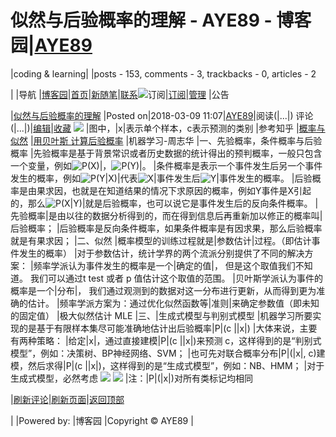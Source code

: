 
# 似然与后验概率的理解 - AYE89 - 博客园|[AYE89](https://www.cnblogs.com/eniac1946/)
|coding & learning|
|posts - 153, comments - 3, trackbacks - 0, articles - 2

|
|导航
|[博客园](https://www.cnblogs.com/)|[首页](https://www.cnblogs.com/eniac1946/)|[新随笔](https://i.cnblogs.com/EditPosts.aspx?opt=1)|[联系](https://msg.cnblogs.com/send/AYE89)![订阅](//www.cnblogs.com/images/xml.gif)|[订阅](https://www.cnblogs.com/eniac1946/rss)|[管理](https://i.cnblogs.com/)
|公告


|[似然与后验概率的理解](https://www.cnblogs.com/eniac1946/p/8532753.html)
|Posted on|2018-03-09 11:07|[AYE89](https://www.cnblogs.com/eniac1946/)|阅读(|...|) 评论(|...|)|[编辑](https://i.cnblogs.com/EditPosts.aspx?postid=8532753)|[收藏](#)
![](https://images2018.cnblogs.com/blog/1181483/201803/1181483-20180309101653109-1199610647.png)
|图中，|x|表示单个样本，c表示预测的类别
|参考知乎
|[概率与似然](https://zhuanlan.zhihu.com/p/25768606)
|[用贝叶斯 计算后验概率](https://zhuanlan.zhihu.com/p/27006631)
|机器学习-周志华
|一、先验概率，条件概率与后验概率
|先验概率是基于背景常识或者历史数据的统计得出的预判概率，一般只包含一个变量，例如![P(X)](http://www.zhihu.com/equation?tex=P%28X%29)|，![P(Y)](http://www.zhihu.com/equation?tex=P%28Y%29)|。
|条件概率是表示一个事件发生后另一个事件发生的概率，例如![P(Y|X)](http://www.zhihu.com/equation?tex=P%28Y%7CX%29)|代表![X](http://www.zhihu.com/equation?tex=X)|事件发生后![Y](http://www.zhihu.com/equation?tex=Y)|事件发生的概率。
|后验概率是由果求因，也就是在知道结果的情况下求原因的概率，例如Y事件是X引起的，那么![P(X|Y)](http://www.zhihu.com/equation?tex=P%28X%7CY%29)|就是后验概率，也可以说它是事件发生后的反向条件概率。
|先验概率|是由以往的数据分析得到的，而在得到信息后再重新加以修正的概率叫|后验概率；
|后验概率是反向条件概率，如果条件概率是有因求果，那么后验概率就是有果求因；
|二、似然
|概率模型的训练过程就是|参数估计|过程。（即估计事件发生的概率）
|对于参数估计，统计学界的两个流派分别提供了不同的解决方案：
|频率学派认为事件发生的概率是一个|确定的值|， 但是这个取值我们不知道。 我们可以通过t test 或者 p 值估计这个取值的范围。
|贝叶斯学派认为事件的概率是一个|分布|， 我们通过观测到的数据对这一分布进行更新，从而得到更为准确的估计。
|频率学派方案为：通过优化似然函数等|准则|来确定参数值（即未知的固定值）
|极大似然估计 MLE
|三、|生成式模型与判别式模型
|机器学习所要实现的是基于有限样本集尽可能准确地估计出后验概率|P|(c ||x|)
|大体来说，主要有两种策略：
|给定|x|，通过直接建模|P|(c ||x|)来预测 c，这样得到的是“判别式模型”，例如：决策树、BP神经网络、SVM；
|也可先对联合概率分布|P|(|x|, c)建模，然后求得|P|(c ||x|)，这样得到的是“生成式模型”，例如：NB、HMM；
|对于生成式模型，必然考虑
![](https://images2018.cnblogs.com/blog/1181483/201803/1181483-20180309110336377-1752044539.png)
![](https://images2018.cnblogs.com/blog/1181483/201803/1181483-20180309110448019-1879968435.png)
|注：|P|(|x|)对所有类标记均相同







|[刷新评论](javascript:void(0);)|[刷新页面](#)|[返回顶部](#top)






|
|Powered by:
|博客园
|Copyright © AYE89
|
